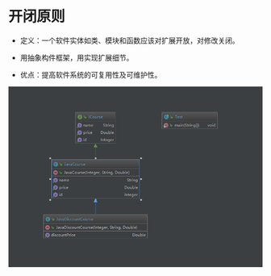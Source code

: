 # 开闭原则

* 定义：一个软件实体如类、模块和函数应该对扩展开放，对修改关闭。

* 用抽象构件框架，用实现扩展细节。

* 优点：提高软件系统的可复用性及可维护性。

![开闭原则-代码类图](pic/开闭原则-代码类图.png)